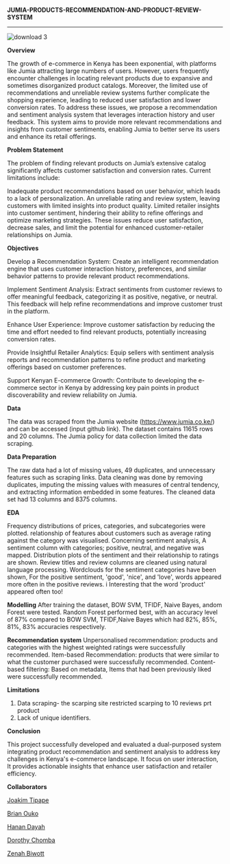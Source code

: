 **JUMIA-PRODUCTS-RECOMMENDATION-AND-PRODUCT-REVIEW-SYSTEM**

****************************************************************************************************************

![download 3](https://github.com/user-attachments/assets/9d55becf-06b2-49de-b100-af748ba00a2f)


**Overview**

The growth of e-commerce in Kenya has been exponential, with platforms like Jumia attracting large numbers of users. However, users frequently encounter challenges in locating relevant products due to expansive and sometimes disorganized product catalogs. Moreover, the limited use of recommendations and unreliable review systems further complicate the shopping experience, leading to reduced user satisfaction and lower conversion rates. To address these issues, we propose a recommendation and sentiment analysis system that leverages interaction history and user feedback. This system aims to provide more relevant recommendations and insights from customer sentiments, enabling Jumia to better serve its users and enhance its retail offerings.

**Problem Statement**

The problem of finding relevant products on Jumia’s extensive catalog significantly affects customer satisfaction and conversion rates. Current limitations include:

Inadequate product recommendations based on user behavior, which leads to a lack of personalization.
An unreliable rating and review system, leaving customers with limited insights into product quality.
Limited retailer insights into customer sentiment, hindering their ability to refine offerings and optimize marketing strategies.
These issues reduce user satisfaction, decrease sales, and limit the potential for enhanced customer-retailer relationships on Jumia.

**Objectives**

Develop a Recommendation System:
Create an intelligent recommendation engine that uses customer interaction history, preferences, and similar behavior patterns to provide relevant product recommendations.

Implement Sentiment Analysis:
Extract sentiments from customer reviews to offer meaningful feedback, categorizing it as positive, negative, or neutral. This feedback will help refine recommendations and improve customer trust in the platform.

Enhance User Experience:
Improve customer satisfaction by reducing the time and effort needed to find relevant products, potentially increasing conversion rates.

Provide Insightful Retailer Analytics:
Equip sellers with sentiment analysis reports and recommendation patterns to refine product and marketing offerings based on customer preferences.

Support Kenyan E-commerce Growth:
Contribute to developing the e-commerce sector in Kenya by addressing key pain points in product discoverability and review reliability on Jumia.
 
**Data**

The data was scraped from the Jumia website (https://www.jumia.co.ke/) and can be accessed (input github link). The dataset contains 11615 rows and 20 columns.  The Jumia policy for data collection limited the data scraping.

**Data Preparation**

The raw data had a lot of missing values, 49 duplicates, and unnecessary features such as scraping links.  Data cleaning was done by removing duplicates, imputing the missing values with measures of central tendency, and extracting information embedded in some features.  The cleaned data set had 13 columns and 8375 columns. 

**EDA**

Frequency distributions of prices, categories, and subcategories were plotted.  relationship of features about customers such as average rating against the category was visualised.
Concerning sentiment analysis,  A sentiment column with categories; positive, neutral, and negative was mapped.  Distribution  plots of the sentiment and their relationship to ratings  are shown. 
Review titles and review columns are cleaned using natural language processing. 
Wordclouds for the sentiment categories have been shown, For the positive sentiment, 'good', 'nice', and 'love', words appeared more often in the positive reviews. i Interesting that the word 'product' appeared often too!

**Modelling**
After training the dataset, BOW SVM, TFIDF, Naive Bayes, andom Forest were tested. Random Forest performed best, with an accuracy level of 87% compared to BOW SVM, TFIDF,Naive Bayes which had 82%, 85%, 81%, 83% accuracies respectively. 

**Recommendation system**
Unpersonalised recommendation:  products  and categories with the highest weighted ratings were successfully recommended. 
Item-based Recommendation: products that were similar to what the customer purchased were successfully  recommended. 
Content-based filtering: Based on metadata, Items  that had been previously liked were successfully  recommended. 

**Limitations**
1. Data scraping- the scarping site restricted scarping to 10 reviews prt product
2. Lack of unique identifiers.

**Conclusion**

This project successfully developed and evaluated a dual-purposed system integrating product recommendation and sentiment analysis to address key challenges in Kenya's e-commerce landscape. It focus on user interaction, It provides actionable insights that enhance user satisfaction and retailer efficiency.

**Collaborators**

[Joakim Tipape](https://github.com/joakimTI)

[Brian Ouko](https://github.com/WellBrian)

[Hanan Dayah](https://github.com/Hanan-Dayah)

[Dorothy Chomba](https://github.com/Messagefordorothy)

[Zenah Biwott](https://github.com/Biwott54)

